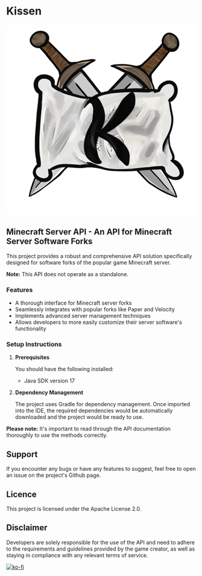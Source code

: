 # Kissen

![KissenPaper Logo](kissenpaper-logo.png)

## Minecraft Server API - An API for Minecraft Server Software Forks

This project provides a robust and comprehensive API solution specifically designed for software forks of the popular game Minecraft server.

**Note:** This API does not operate as a standalone.

### Features

- A thorough interface for Minecraft server forks
- Seamlessly integrates with popular forks like Paper and Velocity
- Implements advanced server management techniques
- Allows developers to more easily customize their server software's functionality

### Setup Instructions

1. **Prerequisites**

   You should have the following installed:

    - Java SDK version 17

2. **Dependency Management**

   The project uses Gradle for dependency management. Once imported into the IDE, the required dependencies would be automatically downloaded and the project would be ready to use.

**Please note:** It's important to read through the API documentation thoroughly to use the methods correctly.

## Support
If you encounter any bugs or have any features to suggest, feel free to open an issue on the project's Github page.

## Licence
This project is licensed under the Apache License 2.0.

## Disclaimer
Developers are solely responsible for the use of the API and need to adhere to the requirements and guidelines provided by the game creator, as well as staying in compliance with any relevant terms of service.

[![ko-fi](https://ko-fi.com/img/githubbutton_sm.svg)](https://ko-fi.com/J3J1M3QF6)
